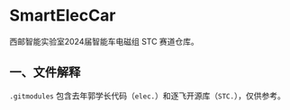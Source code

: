 # SmartElecCar

西邮智能实验室2024届智能车电磁组 STC 赛道仓库。

## 一、文件解释

`.gitmodules` 包含去年郭学长代码（`elec.`）和逐飞开源库（`STC.`），仅供参考。
